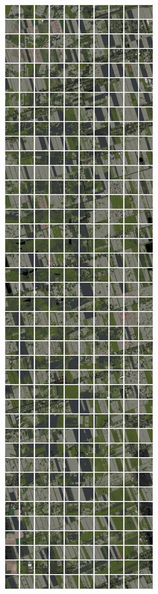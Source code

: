 <html>
<div>
<img src="https://github.com/HakkaTjakka/NL_TILE_MAP/blob/main/18/650/-1058/r.6500.-10580.png" height="44" width="44">
<img src="https://github.com/HakkaTjakka/NL_TILE_MAP/blob/main/18/650/-1058/r.6501.-10580.png" height="44" width="44">
<img src="https://github.com/HakkaTjakka/NL_TILE_MAP/blob/main/18/650/-1058/r.6502.-10580.png" height="44" width="44">
<img src="https://github.com/HakkaTjakka/NL_TILE_MAP/blob/main/18/650/-1058/r.6503.-10580.png" height="44" width="44">
<img src="https://github.com/HakkaTjakka/NL_TILE_MAP/blob/main/18/650/-1058/r.6504.-10580.png" height="44" width="44">
<img src="https://github.com/HakkaTjakka/NL_TILE_MAP/blob/main/18/650/-1058/r.6505.-10580.png" height="44" width="44">
<img src="https://github.com/HakkaTjakka/NL_TILE_MAP/blob/main/18/650/-1058/r.6506.-10580.png" height="44" width="44">
<img src="https://github.com/HakkaTjakka/NL_TILE_MAP/blob/main/18/650/-1058/r.6507.-10580.png" height="44" width="44">
<img src="https://github.com/HakkaTjakka/NL_TILE_MAP/blob/main/18/650/-1058/r.6508.-10580.png" height="44" width="44">
<img src="https://github.com/HakkaTjakka/NL_TILE_MAP/blob/main/18/650/-1058/r.6509.-10580.png" height="44" width="44">
<img src="https://github.com/HakkaTjakka/NL_TILE_MAP/blob/main/18/651/-1058/r.6510.-10580.png" height="44" width="44">
<img src="https://github.com/HakkaTjakka/NL_TILE_MAP/blob/main/18/651/-1058/r.6511.-10580.png" height="44" width="44">
<img src="https://github.com/HakkaTjakka/NL_TILE_MAP/blob/main/18/651/-1058/r.6512.-10580.png" height="44" width="44">
<img src="https://github.com/HakkaTjakka/NL_TILE_MAP/blob/main/18/651/-1058/r.6513.-10580.png" height="44" width="44">
<img src="https://github.com/HakkaTjakka/NL_TILE_MAP/blob/main/18/651/-1058/r.6514.-10580.png" height="44" width="44">
<img src="https://github.com/HakkaTjakka/NL_TILE_MAP/blob/main/18/651/-1058/r.6515.-10580.png" height="44" width="44">
<img src="https://github.com/HakkaTjakka/NL_TILE_MAP/blob/main/18/651/-1058/r.6516.-10580.png" height="44" width="44">
<img src="https://github.com/HakkaTjakka/NL_TILE_MAP/blob/main/18/651/-1058/r.6517.-10580.png" height="44" width="44">
<img src="https://github.com/HakkaTjakka/NL_TILE_MAP/blob/main/18/651/-1058/r.6518.-10580.png" height="44" width="44">
<img src="https://github.com/HakkaTjakka/NL_TILE_MAP/blob/main/18/651/-1058/r.6519.-10580.png" height="44" width="44">
<br>
<img src="https://github.com/HakkaTjakka/NL_TILE_MAP/blob/main/18/650/-1058/r.6500.-10579.png" height="44" width="44">
<img src="https://github.com/HakkaTjakka/NL_TILE_MAP/blob/main/18/650/-1058/r.6501.-10579.png" height="44" width="44">
<img src="https://github.com/HakkaTjakka/NL_TILE_MAP/blob/main/18/650/-1058/r.6502.-10579.png" height="44" width="44">
<img src="https://github.com/HakkaTjakka/NL_TILE_MAP/blob/main/18/650/-1058/r.6503.-10579.png" height="44" width="44">
<img src="https://github.com/HakkaTjakka/NL_TILE_MAP/blob/main/18/650/-1058/r.6504.-10579.png" height="44" width="44">
<img src="https://github.com/HakkaTjakka/NL_TILE_MAP/blob/main/18/650/-1058/r.6505.-10579.png" height="44" width="44">
<img src="https://github.com/HakkaTjakka/NL_TILE_MAP/blob/main/18/650/-1058/r.6506.-10579.png" height="44" width="44">
<img src="https://github.com/HakkaTjakka/NL_TILE_MAP/blob/main/18/650/-1058/r.6507.-10579.png" height="44" width="44">
<img src="https://github.com/HakkaTjakka/NL_TILE_MAP/blob/main/18/650/-1058/r.6508.-10579.png" height="44" width="44">
<img src="https://github.com/HakkaTjakka/NL_TILE_MAP/blob/main/18/650/-1058/r.6509.-10579.png" height="44" width="44">
<img src="https://github.com/HakkaTjakka/NL_TILE_MAP/blob/main/18/651/-1058/r.6510.-10579.png" height="44" width="44">
<img src="https://github.com/HakkaTjakka/NL_TILE_MAP/blob/main/18/651/-1058/r.6511.-10579.png" height="44" width="44">
<img src="https://github.com/HakkaTjakka/NL_TILE_MAP/blob/main/18/651/-1058/r.6512.-10579.png" height="44" width="44">
<img src="https://github.com/HakkaTjakka/NL_TILE_MAP/blob/main/18/651/-1058/r.6513.-10579.png" height="44" width="44">
<img src="https://github.com/HakkaTjakka/NL_TILE_MAP/blob/main/18/651/-1058/r.6514.-10579.png" height="44" width="44">
<img src="https://github.com/HakkaTjakka/NL_TILE_MAP/blob/main/18/651/-1058/r.6515.-10579.png" height="44" width="44">
<img src="https://github.com/HakkaTjakka/NL_TILE_MAP/blob/main/18/651/-1058/r.6516.-10579.png" height="44" width="44">
<img src="https://github.com/HakkaTjakka/NL_TILE_MAP/blob/main/18/651/-1058/r.6517.-10579.png" height="44" width="44">
<img src="https://github.com/HakkaTjakka/NL_TILE_MAP/blob/main/18/651/-1058/r.6518.-10579.png" height="44" width="44">
<img src="https://github.com/HakkaTjakka/NL_TILE_MAP/blob/main/18/651/-1058/r.6519.-10579.png" height="44" width="44">
<br>
<img src="https://github.com/HakkaTjakka/NL_TILE_MAP/blob/main/18/650/-1058/r.6500.-10578.png" height="44" width="44">
<img src="https://github.com/HakkaTjakka/NL_TILE_MAP/blob/main/18/650/-1058/r.6501.-10578.png" height="44" width="44">
<img src="https://github.com/HakkaTjakka/NL_TILE_MAP/blob/main/18/650/-1058/r.6502.-10578.png" height="44" width="44">
<img src="https://github.com/HakkaTjakka/NL_TILE_MAP/blob/main/18/650/-1058/r.6503.-10578.png" height="44" width="44">
<img src="https://github.com/HakkaTjakka/NL_TILE_MAP/blob/main/18/650/-1058/r.6504.-10578.png" height="44" width="44">
<img src="https://github.com/HakkaTjakka/NL_TILE_MAP/blob/main/18/650/-1058/r.6505.-10578.png" height="44" width="44">
<img src="https://github.com/HakkaTjakka/NL_TILE_MAP/blob/main/18/650/-1058/r.6506.-10578.png" height="44" width="44">
<img src="https://github.com/HakkaTjakka/NL_TILE_MAP/blob/main/18/650/-1058/r.6507.-10578.png" height="44" width="44">
<img src="https://github.com/HakkaTjakka/NL_TILE_MAP/blob/main/18/650/-1058/r.6508.-10578.png" height="44" width="44">
<img src="https://github.com/HakkaTjakka/NL_TILE_MAP/blob/main/18/650/-1058/r.6509.-10578.png" height="44" width="44">
<img src="https://github.com/HakkaTjakka/NL_TILE_MAP/blob/main/18/651/-1058/r.6510.-10578.png" height="44" width="44">
<img src="https://github.com/HakkaTjakka/NL_TILE_MAP/blob/main/18/651/-1058/r.6511.-10578.png" height="44" width="44">
<img src="https://github.com/HakkaTjakka/NL_TILE_MAP/blob/main/18/651/-1058/r.6512.-10578.png" height="44" width="44">
<img src="https://github.com/HakkaTjakka/NL_TILE_MAP/blob/main/18/651/-1058/r.6513.-10578.png" height="44" width="44">
<img src="https://github.com/HakkaTjakka/NL_TILE_MAP/blob/main/18/651/-1058/r.6514.-10578.png" height="44" width="44">
<img src="https://github.com/HakkaTjakka/NL_TILE_MAP/blob/main/18/651/-1058/r.6515.-10578.png" height="44" width="44">
<img src="https://github.com/HakkaTjakka/NL_TILE_MAP/blob/main/18/651/-1058/r.6516.-10578.png" height="44" width="44">
<img src="https://github.com/HakkaTjakka/NL_TILE_MAP/blob/main/18/651/-1058/r.6517.-10578.png" height="44" width="44">
<img src="https://github.com/HakkaTjakka/NL_TILE_MAP/blob/main/18/651/-1058/r.6518.-10578.png" height="44" width="44">
<img src="https://github.com/HakkaTjakka/NL_TILE_MAP/blob/main/18/651/-1058/r.6519.-10578.png" height="44" width="44">
<br>
<img src="https://github.com/HakkaTjakka/NL_TILE_MAP/blob/main/18/650/-1058/r.6500.-10577.png" height="44" width="44">
<img src="https://github.com/HakkaTjakka/NL_TILE_MAP/blob/main/18/650/-1058/r.6501.-10577.png" height="44" width="44">
<img src="https://github.com/HakkaTjakka/NL_TILE_MAP/blob/main/18/650/-1058/r.6502.-10577.png" height="44" width="44">
<img src="https://github.com/HakkaTjakka/NL_TILE_MAP/blob/main/18/650/-1058/r.6503.-10577.png" height="44" width="44">
<img src="https://github.com/HakkaTjakka/NL_TILE_MAP/blob/main/18/650/-1058/r.6504.-10577.png" height="44" width="44">
<img src="https://github.com/HakkaTjakka/NL_TILE_MAP/blob/main/18/650/-1058/r.6505.-10577.png" height="44" width="44">
<img src="https://github.com/HakkaTjakka/NL_TILE_MAP/blob/main/18/650/-1058/r.6506.-10577.png" height="44" width="44">
<img src="https://github.com/HakkaTjakka/NL_TILE_MAP/blob/main/18/650/-1058/r.6507.-10577.png" height="44" width="44">
<img src="https://github.com/HakkaTjakka/NL_TILE_MAP/blob/main/18/650/-1058/r.6508.-10577.png" height="44" width="44">
<img src="https://github.com/HakkaTjakka/NL_TILE_MAP/blob/main/18/650/-1058/r.6509.-10577.png" height="44" width="44">
<img src="https://github.com/HakkaTjakka/NL_TILE_MAP/blob/main/18/651/-1058/r.6510.-10577.png" height="44" width="44">
<img src="https://github.com/HakkaTjakka/NL_TILE_MAP/blob/main/18/651/-1058/r.6511.-10577.png" height="44" width="44">
<img src="https://github.com/HakkaTjakka/NL_TILE_MAP/blob/main/18/651/-1058/r.6512.-10577.png" height="44" width="44">
<img src="https://github.com/HakkaTjakka/NL_TILE_MAP/blob/main/18/651/-1058/r.6513.-10577.png" height="44" width="44">
<img src="https://github.com/HakkaTjakka/NL_TILE_MAP/blob/main/18/651/-1058/r.6514.-10577.png" height="44" width="44">
<img src="https://github.com/HakkaTjakka/NL_TILE_MAP/blob/main/18/651/-1058/r.6515.-10577.png" height="44" width="44">
<img src="https://github.com/HakkaTjakka/NL_TILE_MAP/blob/main/18/651/-1058/r.6516.-10577.png" height="44" width="44">
<img src="https://github.com/HakkaTjakka/NL_TILE_MAP/blob/main/18/651/-1058/r.6517.-10577.png" height="44" width="44">
<img src="https://github.com/HakkaTjakka/NL_TILE_MAP/blob/main/18/651/-1058/r.6518.-10577.png" height="44" width="44">
<img src="https://github.com/HakkaTjakka/NL_TILE_MAP/blob/main/18/651/-1058/r.6519.-10577.png" height="44" width="44">
<br>
<img src="https://github.com/HakkaTjakka/NL_TILE_MAP/blob/main/18/650/-1058/r.6500.-10576.png" height="44" width="44">
<img src="https://github.com/HakkaTjakka/NL_TILE_MAP/blob/main/18/650/-1058/r.6501.-10576.png" height="44" width="44">
<img src="https://github.com/HakkaTjakka/NL_TILE_MAP/blob/main/18/650/-1058/r.6502.-10576.png" height="44" width="44">
<img src="https://github.com/HakkaTjakka/NL_TILE_MAP/blob/main/18/650/-1058/r.6503.-10576.png" height="44" width="44">
<img src="https://github.com/HakkaTjakka/NL_TILE_MAP/blob/main/18/650/-1058/r.6504.-10576.png" height="44" width="44">
<img src="https://github.com/HakkaTjakka/NL_TILE_MAP/blob/main/18/650/-1058/r.6505.-10576.png" height="44" width="44">
<img src="https://github.com/HakkaTjakka/NL_TILE_MAP/blob/main/18/650/-1058/r.6506.-10576.png" height="44" width="44">
<img src="https://github.com/HakkaTjakka/NL_TILE_MAP/blob/main/18/650/-1058/r.6507.-10576.png" height="44" width="44">
<img src="https://github.com/HakkaTjakka/NL_TILE_MAP/blob/main/18/650/-1058/r.6508.-10576.png" height="44" width="44">
<img src="https://github.com/HakkaTjakka/NL_TILE_MAP/blob/main/18/650/-1058/r.6509.-10576.png" height="44" width="44">
<img src="https://github.com/HakkaTjakka/NL_TILE_MAP/blob/main/18/651/-1058/r.6510.-10576.png" height="44" width="44">
<img src="https://github.com/HakkaTjakka/NL_TILE_MAP/blob/main/18/651/-1058/r.6511.-10576.png" height="44" width="44">
<img src="https://github.com/HakkaTjakka/NL_TILE_MAP/blob/main/18/651/-1058/r.6512.-10576.png" height="44" width="44">
<img src="https://github.com/HakkaTjakka/NL_TILE_MAP/blob/main/18/651/-1058/r.6513.-10576.png" height="44" width="44">
<img src="https://github.com/HakkaTjakka/NL_TILE_MAP/blob/main/18/651/-1058/r.6514.-10576.png" height="44" width="44">
<img src="https://github.com/HakkaTjakka/NL_TILE_MAP/blob/main/18/651/-1058/r.6515.-10576.png" height="44" width="44">
<img src="https://github.com/HakkaTjakka/NL_TILE_MAP/blob/main/18/651/-1058/r.6516.-10576.png" height="44" width="44">
<img src="https://github.com/HakkaTjakka/NL_TILE_MAP/blob/main/18/651/-1058/r.6517.-10576.png" height="44" width="44">
<img src="https://github.com/HakkaTjakka/NL_TILE_MAP/blob/main/18/651/-1058/r.6518.-10576.png" height="44" width="44">
<img src="https://github.com/HakkaTjakka/NL_TILE_MAP/blob/main/18/651/-1058/r.6519.-10576.png" height="44" width="44">
<br>
<img src="https://github.com/HakkaTjakka/NL_TILE_MAP/blob/main/18/650/-1058/r.6500.-10575.png" height="44" width="44">
<img src="https://github.com/HakkaTjakka/NL_TILE_MAP/blob/main/18/650/-1058/r.6501.-10575.png" height="44" width="44">
<img src="https://github.com/HakkaTjakka/NL_TILE_MAP/blob/main/18/650/-1058/r.6502.-10575.png" height="44" width="44">
<img src="https://github.com/HakkaTjakka/NL_TILE_MAP/blob/main/18/650/-1058/r.6503.-10575.png" height="44" width="44">
<img src="https://github.com/HakkaTjakka/NL_TILE_MAP/blob/main/18/650/-1058/r.6504.-10575.png" height="44" width="44">
<img src="https://github.com/HakkaTjakka/NL_TILE_MAP/blob/main/18/650/-1058/r.6505.-10575.png" height="44" width="44">
<img src="https://github.com/HakkaTjakka/NL_TILE_MAP/blob/main/18/650/-1058/r.6506.-10575.png" height="44" width="44">
<img src="https://github.com/HakkaTjakka/NL_TILE_MAP/blob/main/18/650/-1058/r.6507.-10575.png" height="44" width="44">
<img src="https://github.com/HakkaTjakka/NL_TILE_MAP/blob/main/18/650/-1058/r.6508.-10575.png" height="44" width="44">
<img src="https://github.com/HakkaTjakka/NL_TILE_MAP/blob/main/18/650/-1058/r.6509.-10575.png" height="44" width="44">
<img src="https://github.com/HakkaTjakka/NL_TILE_MAP/blob/main/18/651/-1058/r.6510.-10575.png" height="44" width="44">
<img src="https://github.com/HakkaTjakka/NL_TILE_MAP/blob/main/18/651/-1058/r.6511.-10575.png" height="44" width="44">
<img src="https://github.com/HakkaTjakka/NL_TILE_MAP/blob/main/18/651/-1058/r.6512.-10575.png" height="44" width="44">
<img src="https://github.com/HakkaTjakka/NL_TILE_MAP/blob/main/18/651/-1058/r.6513.-10575.png" height="44" width="44">
<img src="https://github.com/HakkaTjakka/NL_TILE_MAP/blob/main/18/651/-1058/r.6514.-10575.png" height="44" width="44">
<img src="https://github.com/HakkaTjakka/NL_TILE_MAP/blob/main/18/651/-1058/r.6515.-10575.png" height="44" width="44">
<img src="https://github.com/HakkaTjakka/NL_TILE_MAP/blob/main/18/651/-1058/r.6516.-10575.png" height="44" width="44">
<img src="https://github.com/HakkaTjakka/NL_TILE_MAP/blob/main/18/651/-1058/r.6517.-10575.png" height="44" width="44">
<img src="https://github.com/HakkaTjakka/NL_TILE_MAP/blob/main/18/651/-1058/r.6518.-10575.png" height="44" width="44">
<img src="https://github.com/HakkaTjakka/NL_TILE_MAP/blob/main/18/651/-1058/r.6519.-10575.png" height="44" width="44">
<br>
<img src="https://github.com/HakkaTjakka/NL_TILE_MAP/blob/main/18/650/-1058/r.6500.-10574.png" height="44" width="44">
<img src="https://github.com/HakkaTjakka/NL_TILE_MAP/blob/main/18/650/-1058/r.6501.-10574.png" height="44" width="44">
<img src="https://github.com/HakkaTjakka/NL_TILE_MAP/blob/main/18/650/-1058/r.6502.-10574.png" height="44" width="44">
<img src="https://github.com/HakkaTjakka/NL_TILE_MAP/blob/main/18/650/-1058/r.6503.-10574.png" height="44" width="44">
<img src="https://github.com/HakkaTjakka/NL_TILE_MAP/blob/main/18/650/-1058/r.6504.-10574.png" height="44" width="44">
<img src="https://github.com/HakkaTjakka/NL_TILE_MAP/blob/main/18/650/-1058/r.6505.-10574.png" height="44" width="44">
<img src="https://github.com/HakkaTjakka/NL_TILE_MAP/blob/main/18/650/-1058/r.6506.-10574.png" height="44" width="44">
<img src="https://github.com/HakkaTjakka/NL_TILE_MAP/blob/main/18/650/-1058/r.6507.-10574.png" height="44" width="44">
<img src="https://github.com/HakkaTjakka/NL_TILE_MAP/blob/main/18/650/-1058/r.6508.-10574.png" height="44" width="44">
<img src="https://github.com/HakkaTjakka/NL_TILE_MAP/blob/main/18/650/-1058/r.6509.-10574.png" height="44" width="44">
<img src="https://github.com/HakkaTjakka/NL_TILE_MAP/blob/main/18/651/-1058/r.6510.-10574.png" height="44" width="44">
<img src="https://github.com/HakkaTjakka/NL_TILE_MAP/blob/main/18/651/-1058/r.6511.-10574.png" height="44" width="44">
<img src="https://github.com/HakkaTjakka/NL_TILE_MAP/blob/main/18/651/-1058/r.6512.-10574.png" height="44" width="44">
<img src="https://github.com/HakkaTjakka/NL_TILE_MAP/blob/main/18/651/-1058/r.6513.-10574.png" height="44" width="44">
<img src="https://github.com/HakkaTjakka/NL_TILE_MAP/blob/main/18/651/-1058/r.6514.-10574.png" height="44" width="44">
<img src="https://github.com/HakkaTjakka/NL_TILE_MAP/blob/main/18/651/-1058/r.6515.-10574.png" height="44" width="44">
<img src="https://github.com/HakkaTjakka/NL_TILE_MAP/blob/main/18/651/-1058/r.6516.-10574.png" height="44" width="44">
<img src="https://github.com/HakkaTjakka/NL_TILE_MAP/blob/main/18/651/-1058/r.6517.-10574.png" height="44" width="44">
<img src="https://github.com/HakkaTjakka/NL_TILE_MAP/blob/main/18/651/-1058/r.6518.-10574.png" height="44" width="44">
<img src="https://github.com/HakkaTjakka/NL_TILE_MAP/blob/main/18/651/-1058/r.6519.-10574.png" height="44" width="44">
<br>
<img src="https://github.com/HakkaTjakka/NL_TILE_MAP/blob/main/18/650/-1058/r.6500.-10573.png" height="44" width="44">
<img src="https://github.com/HakkaTjakka/NL_TILE_MAP/blob/main/18/650/-1058/r.6501.-10573.png" height="44" width="44">
<img src="https://github.com/HakkaTjakka/NL_TILE_MAP/blob/main/18/650/-1058/r.6502.-10573.png" height="44" width="44">
<img src="https://github.com/HakkaTjakka/NL_TILE_MAP/blob/main/18/650/-1058/r.6503.-10573.png" height="44" width="44">
<img src="https://github.com/HakkaTjakka/NL_TILE_MAP/blob/main/18/650/-1058/r.6504.-10573.png" height="44" width="44">
<img src="https://github.com/HakkaTjakka/NL_TILE_MAP/blob/main/18/650/-1058/r.6505.-10573.png" height="44" width="44">
<img src="https://github.com/HakkaTjakka/NL_TILE_MAP/blob/main/18/650/-1058/r.6506.-10573.png" height="44" width="44">
<img src="https://github.com/HakkaTjakka/NL_TILE_MAP/blob/main/18/650/-1058/r.6507.-10573.png" height="44" width="44">
<img src="https://github.com/HakkaTjakka/NL_TILE_MAP/blob/main/18/650/-1058/r.6508.-10573.png" height="44" width="44">
<img src="https://github.com/HakkaTjakka/NL_TILE_MAP/blob/main/18/650/-1058/r.6509.-10573.png" height="44" width="44">
<img src="https://github.com/HakkaTjakka/NL_TILE_MAP/blob/main/18/651/-1058/r.6510.-10573.png" height="44" width="44">
<img src="https://github.com/HakkaTjakka/NL_TILE_MAP/blob/main/18/651/-1058/r.6511.-10573.png" height="44" width="44">
<img src="https://github.com/HakkaTjakka/NL_TILE_MAP/blob/main/18/651/-1058/r.6512.-10573.png" height="44" width="44">
<img src="https://github.com/HakkaTjakka/NL_TILE_MAP/blob/main/18/651/-1058/r.6513.-10573.png" height="44" width="44">
<img src="https://github.com/HakkaTjakka/NL_TILE_MAP/blob/main/18/651/-1058/r.6514.-10573.png" height="44" width="44">
<img src="https://github.com/HakkaTjakka/NL_TILE_MAP/blob/main/18/651/-1058/r.6515.-10573.png" height="44" width="44">
<img src="https://github.com/HakkaTjakka/NL_TILE_MAP/blob/main/18/651/-1058/r.6516.-10573.png" height="44" width="44">
<img src="https://github.com/HakkaTjakka/NL_TILE_MAP/blob/main/18/651/-1058/r.6517.-10573.png" height="44" width="44">
<img src="https://github.com/HakkaTjakka/NL_TILE_MAP/blob/main/18/651/-1058/r.6518.-10573.png" height="44" width="44">
<img src="https://github.com/HakkaTjakka/NL_TILE_MAP/blob/main/18/651/-1058/r.6519.-10573.png" height="44" width="44">
<br>
<img src="https://github.com/HakkaTjakka/NL_TILE_MAP/blob/main/18/650/-1058/r.6500.-10572.png" height="44" width="44">
<img src="https://github.com/HakkaTjakka/NL_TILE_MAP/blob/main/18/650/-1058/r.6501.-10572.png" height="44" width="44">
<img src="https://github.com/HakkaTjakka/NL_TILE_MAP/blob/main/18/650/-1058/r.6502.-10572.png" height="44" width="44">
<img src="https://github.com/HakkaTjakka/NL_TILE_MAP/blob/main/18/650/-1058/r.6503.-10572.png" height="44" width="44">
<img src="https://github.com/HakkaTjakka/NL_TILE_MAP/blob/main/18/650/-1058/r.6504.-10572.png" height="44" width="44">
<img src="https://github.com/HakkaTjakka/NL_TILE_MAP/blob/main/18/650/-1058/r.6505.-10572.png" height="44" width="44">
<img src="https://github.com/HakkaTjakka/NL_TILE_MAP/blob/main/18/650/-1058/r.6506.-10572.png" height="44" width="44">
<img src="https://github.com/HakkaTjakka/NL_TILE_MAP/blob/main/18/650/-1058/r.6507.-10572.png" height="44" width="44">
<img src="https://github.com/HakkaTjakka/NL_TILE_MAP/blob/main/18/650/-1058/r.6508.-10572.png" height="44" width="44">
<img src="https://github.com/HakkaTjakka/NL_TILE_MAP/blob/main/18/650/-1058/r.6509.-10572.png" height="44" width="44">
<img src="https://github.com/HakkaTjakka/NL_TILE_MAP/blob/main/18/651/-1058/r.6510.-10572.png" height="44" width="44">
<img src="https://github.com/HakkaTjakka/NL_TILE_MAP/blob/main/18/651/-1058/r.6511.-10572.png" height="44" width="44">
<img src="https://github.com/HakkaTjakka/NL_TILE_MAP/blob/main/18/651/-1058/r.6512.-10572.png" height="44" width="44">
<img src="https://github.com/HakkaTjakka/NL_TILE_MAP/blob/main/18/651/-1058/r.6513.-10572.png" height="44" width="44">
<img src="https://github.com/HakkaTjakka/NL_TILE_MAP/blob/main/18/651/-1058/r.6514.-10572.png" height="44" width="44">
<img src="https://github.com/HakkaTjakka/NL_TILE_MAP/blob/main/18/651/-1058/r.6515.-10572.png" height="44" width="44">
<img src="https://github.com/HakkaTjakka/NL_TILE_MAP/blob/main/18/651/-1058/r.6516.-10572.png" height="44" width="44">
<img src="https://github.com/HakkaTjakka/NL_TILE_MAP/blob/main/18/651/-1058/r.6517.-10572.png" height="44" width="44">
<img src="https://github.com/HakkaTjakka/NL_TILE_MAP/blob/main/18/651/-1058/r.6518.-10572.png" height="44" width="44">
<img src="https://github.com/HakkaTjakka/NL_TILE_MAP/blob/main/18/651/-1058/r.6519.-10572.png" height="44" width="44">
<br>
<img src="https://github.com/HakkaTjakka/NL_TILE_MAP/blob/main/18/650/-1058/r.6500.-10571.png" height="44" width="44">
<img src="https://github.com/HakkaTjakka/NL_TILE_MAP/blob/main/18/650/-1058/r.6501.-10571.png" height="44" width="44">
<img src="https://github.com/HakkaTjakka/NL_TILE_MAP/blob/main/18/650/-1058/r.6502.-10571.png" height="44" width="44">
<img src="https://github.com/HakkaTjakka/NL_TILE_MAP/blob/main/18/650/-1058/r.6503.-10571.png" height="44" width="44">
<img src="https://github.com/HakkaTjakka/NL_TILE_MAP/blob/main/18/650/-1058/r.6504.-10571.png" height="44" width="44">
<img src="https://github.com/HakkaTjakka/NL_TILE_MAP/blob/main/18/650/-1058/r.6505.-10571.png" height="44" width="44">
<img src="https://github.com/HakkaTjakka/NL_TILE_MAP/blob/main/18/650/-1058/r.6506.-10571.png" height="44" width="44">
<img src="https://github.com/HakkaTjakka/NL_TILE_MAP/blob/main/18/650/-1058/r.6507.-10571.png" height="44" width="44">
<img src="https://github.com/HakkaTjakka/NL_TILE_MAP/blob/main/18/650/-1058/r.6508.-10571.png" height="44" width="44">
<img src="https://github.com/HakkaTjakka/NL_TILE_MAP/blob/main/18/650/-1058/r.6509.-10571.png" height="44" width="44">
<img src="https://github.com/HakkaTjakka/NL_TILE_MAP/blob/main/18/651/-1058/r.6510.-10571.png" height="44" width="44">
<img src="https://github.com/HakkaTjakka/NL_TILE_MAP/blob/main/18/651/-1058/r.6511.-10571.png" height="44" width="44">
<img src="https://github.com/HakkaTjakka/NL_TILE_MAP/blob/main/18/651/-1058/r.6512.-10571.png" height="44" width="44">
<img src="https://github.com/HakkaTjakka/NL_TILE_MAP/blob/main/18/651/-1058/r.6513.-10571.png" height="44" width="44">
<img src="https://github.com/HakkaTjakka/NL_TILE_MAP/blob/main/18/651/-1058/r.6514.-10571.png" height="44" width="44">
<img src="https://github.com/HakkaTjakka/NL_TILE_MAP/blob/main/18/651/-1058/r.6515.-10571.png" height="44" width="44">
<img src="https://github.com/HakkaTjakka/NL_TILE_MAP/blob/main/18/651/-1058/r.6516.-10571.png" height="44" width="44">
<img src="https://github.com/HakkaTjakka/NL_TILE_MAP/blob/main/18/651/-1058/r.6517.-10571.png" height="44" width="44">
<img src="https://github.com/HakkaTjakka/NL_TILE_MAP/blob/main/18/651/-1058/r.6518.-10571.png" height="44" width="44">
<img src="https://github.com/HakkaTjakka/NL_TILE_MAP/blob/main/18/651/-1058/r.6519.-10571.png" height="44" width="44">
<br>
<img src="https://github.com/HakkaTjakka/NL_TILE_MAP/blob/main/18/650/-1057/r.6500.-10570.png" height="44" width="44">
<img src="https://github.com/HakkaTjakka/NL_TILE_MAP/blob/main/18/650/-1057/r.6501.-10570.png" height="44" width="44">
<img src="https://github.com/HakkaTjakka/NL_TILE_MAP/blob/main/18/650/-1057/r.6502.-10570.png" height="44" width="44">
<img src="https://github.com/HakkaTjakka/NL_TILE_MAP/blob/main/18/650/-1057/r.6503.-10570.png" height="44" width="44">
<img src="https://github.com/HakkaTjakka/NL_TILE_MAP/blob/main/18/650/-1057/r.6504.-10570.png" height="44" width="44">
<img src="https://github.com/HakkaTjakka/NL_TILE_MAP/blob/main/18/650/-1057/r.6505.-10570.png" height="44" width="44">
<img src="https://github.com/HakkaTjakka/NL_TILE_MAP/blob/main/18/650/-1057/r.6506.-10570.png" height="44" width="44">
<img src="https://github.com/HakkaTjakka/NL_TILE_MAP/blob/main/18/650/-1057/r.6507.-10570.png" height="44" width="44">
<img src="https://github.com/HakkaTjakka/NL_TILE_MAP/blob/main/18/650/-1057/r.6508.-10570.png" height="44" width="44">
<img src="https://github.com/HakkaTjakka/NL_TILE_MAP/blob/main/18/650/-1057/r.6509.-10570.png" height="44" width="44">
<img src="https://github.com/HakkaTjakka/NL_TILE_MAP/blob/main/18/651/-1057/r.6510.-10570.png" height="44" width="44">
<img src="https://github.com/HakkaTjakka/NL_TILE_MAP/blob/main/18/651/-1057/r.6511.-10570.png" height="44" width="44">
<img src="https://github.com/HakkaTjakka/NL_TILE_MAP/blob/main/18/651/-1057/r.6512.-10570.png" height="44" width="44">
<img src="https://github.com/HakkaTjakka/NL_TILE_MAP/blob/main/18/651/-1057/r.6513.-10570.png" height="44" width="44">
<img src="https://github.com/HakkaTjakka/NL_TILE_MAP/blob/main/18/651/-1057/r.6514.-10570.png" height="44" width="44">
<img src="https://github.com/HakkaTjakka/NL_TILE_MAP/blob/main/18/651/-1057/r.6515.-10570.png" height="44" width="44">
<img src="https://github.com/HakkaTjakka/NL_TILE_MAP/blob/main/18/651/-1057/r.6516.-10570.png" height="44" width="44">
<img src="https://github.com/HakkaTjakka/NL_TILE_MAP/blob/main/18/651/-1057/r.6517.-10570.png" height="44" width="44">
<img src="https://github.com/HakkaTjakka/NL_TILE_MAP/blob/main/18/651/-1057/r.6518.-10570.png" height="44" width="44">
<img src="https://github.com/HakkaTjakka/NL_TILE_MAP/blob/main/18/651/-1057/r.6519.-10570.png" height="44" width="44">
<br>
<img src="https://github.com/HakkaTjakka/NL_TILE_MAP/blob/main/18/650/-1057/r.6500.-10569.png" height="44" width="44">
<img src="https://github.com/HakkaTjakka/NL_TILE_MAP/blob/main/18/650/-1057/r.6501.-10569.png" height="44" width="44">
<img src="https://github.com/HakkaTjakka/NL_TILE_MAP/blob/main/18/650/-1057/r.6502.-10569.png" height="44" width="44">
<img src="https://github.com/HakkaTjakka/NL_TILE_MAP/blob/main/18/650/-1057/r.6503.-10569.png" height="44" width="44">
<img src="https://github.com/HakkaTjakka/NL_TILE_MAP/blob/main/18/650/-1057/r.6504.-10569.png" height="44" width="44">
<img src="https://github.com/HakkaTjakka/NL_TILE_MAP/blob/main/18/650/-1057/r.6505.-10569.png" height="44" width="44">
<img src="https://github.com/HakkaTjakka/NL_TILE_MAP/blob/main/18/650/-1057/r.6506.-10569.png" height="44" width="44">
<img src="https://github.com/HakkaTjakka/NL_TILE_MAP/blob/main/18/650/-1057/r.6507.-10569.png" height="44" width="44">
<img src="https://github.com/HakkaTjakka/NL_TILE_MAP/blob/main/18/650/-1057/r.6508.-10569.png" height="44" width="44">
<img src="https://github.com/HakkaTjakka/NL_TILE_MAP/blob/main/18/650/-1057/r.6509.-10569.png" height="44" width="44">
<img src="https://github.com/HakkaTjakka/NL_TILE_MAP/blob/main/18/651/-1057/r.6510.-10569.png" height="44" width="44">
<img src="https://github.com/HakkaTjakka/NL_TILE_MAP/blob/main/18/651/-1057/r.6511.-10569.png" height="44" width="44">
<img src="https://github.com/HakkaTjakka/NL_TILE_MAP/blob/main/18/651/-1057/r.6512.-10569.png" height="44" width="44">
<img src="https://github.com/HakkaTjakka/NL_TILE_MAP/blob/main/18/651/-1057/r.6513.-10569.png" height="44" width="44">
<img src="https://github.com/HakkaTjakka/NL_TILE_MAP/blob/main/18/651/-1057/r.6514.-10569.png" height="44" width="44">
<img src="https://github.com/HakkaTjakka/NL_TILE_MAP/blob/main/18/651/-1057/r.6515.-10569.png" height="44" width="44">
<img src="https://github.com/HakkaTjakka/NL_TILE_MAP/blob/main/18/651/-1057/r.6516.-10569.png" height="44" width="44">
<img src="https://github.com/HakkaTjakka/NL_TILE_MAP/blob/main/18/651/-1057/r.6517.-10569.png" height="44" width="44">
<img src="https://github.com/HakkaTjakka/NL_TILE_MAP/blob/main/18/651/-1057/r.6518.-10569.png" height="44" width="44">
<img src="https://github.com/HakkaTjakka/NL_TILE_MAP/blob/main/18/651/-1057/r.6519.-10569.png" height="44" width="44">
<br>
<img src="https://github.com/HakkaTjakka/NL_TILE_MAP/blob/main/18/650/-1057/r.6500.-10568.png" height="44" width="44">
<img src="https://github.com/HakkaTjakka/NL_TILE_MAP/blob/main/18/650/-1057/r.6501.-10568.png" height="44" width="44">
<img src="https://github.com/HakkaTjakka/NL_TILE_MAP/blob/main/18/650/-1057/r.6502.-10568.png" height="44" width="44">
<img src="https://github.com/HakkaTjakka/NL_TILE_MAP/blob/main/18/650/-1057/r.6503.-10568.png" height="44" width="44">
<img src="https://github.com/HakkaTjakka/NL_TILE_MAP/blob/main/18/650/-1057/r.6504.-10568.png" height="44" width="44">
<img src="https://github.com/HakkaTjakka/NL_TILE_MAP/blob/main/18/650/-1057/r.6505.-10568.png" height="44" width="44">
<img src="https://github.com/HakkaTjakka/NL_TILE_MAP/blob/main/18/650/-1057/r.6506.-10568.png" height="44" width="44">
<img src="https://github.com/HakkaTjakka/NL_TILE_MAP/blob/main/18/650/-1057/r.6507.-10568.png" height="44" width="44">
<img src="https://github.com/HakkaTjakka/NL_TILE_MAP/blob/main/18/650/-1057/r.6508.-10568.png" height="44" width="44">
<img src="https://github.com/HakkaTjakka/NL_TILE_MAP/blob/main/18/650/-1057/r.6509.-10568.png" height="44" width="44">
<img src="https://github.com/HakkaTjakka/NL_TILE_MAP/blob/main/18/651/-1057/r.6510.-10568.png" height="44" width="44">
<img src="https://github.com/HakkaTjakka/NL_TILE_MAP/blob/main/18/651/-1057/r.6511.-10568.png" height="44" width="44">
<img src="https://github.com/HakkaTjakka/NL_TILE_MAP/blob/main/18/651/-1057/r.6512.-10568.png" height="44" width="44">
<img src="https://github.com/HakkaTjakka/NL_TILE_MAP/blob/main/18/651/-1057/r.6513.-10568.png" height="44" width="44">
<img src="https://github.com/HakkaTjakka/NL_TILE_MAP/blob/main/18/651/-1057/r.6514.-10568.png" height="44" width="44">
<img src="https://github.com/HakkaTjakka/NL_TILE_MAP/blob/main/18/651/-1057/r.6515.-10568.png" height="44" width="44">
<img src="https://github.com/HakkaTjakka/NL_TILE_MAP/blob/main/18/651/-1057/r.6516.-10568.png" height="44" width="44">
<img src="https://github.com/HakkaTjakka/NL_TILE_MAP/blob/main/18/651/-1057/r.6517.-10568.png" height="44" width="44">
<img src="https://github.com/HakkaTjakka/NL_TILE_MAP/blob/main/18/651/-1057/r.6518.-10568.png" height="44" width="44">
<img src="https://github.com/HakkaTjakka/NL_TILE_MAP/blob/main/18/651/-1057/r.6519.-10568.png" height="44" width="44">
<br>
<img src="https://github.com/HakkaTjakka/NL_TILE_MAP/blob/main/18/650/-1057/r.6500.-10567.png" height="44" width="44">
<img src="https://github.com/HakkaTjakka/NL_TILE_MAP/blob/main/18/650/-1057/r.6501.-10567.png" height="44" width="44">
<img src="https://github.com/HakkaTjakka/NL_TILE_MAP/blob/main/18/650/-1057/r.6502.-10567.png" height="44" width="44">
<img src="https://github.com/HakkaTjakka/NL_TILE_MAP/blob/main/18/650/-1057/r.6503.-10567.png" height="44" width="44">
<img src="https://github.com/HakkaTjakka/NL_TILE_MAP/blob/main/18/650/-1057/r.6504.-10567.png" height="44" width="44">
<img src="https://github.com/HakkaTjakka/NL_TILE_MAP/blob/main/18/650/-1057/r.6505.-10567.png" height="44" width="44">
<img src="https://github.com/HakkaTjakka/NL_TILE_MAP/blob/main/18/650/-1057/r.6506.-10567.png" height="44" width="44">
<img src="https://github.com/HakkaTjakka/NL_TILE_MAP/blob/main/18/650/-1057/r.6507.-10567.png" height="44" width="44">
<img src="https://github.com/HakkaTjakka/NL_TILE_MAP/blob/main/18/650/-1057/r.6508.-10567.png" height="44" width="44">
<img src="https://github.com/HakkaTjakka/NL_TILE_MAP/blob/main/18/650/-1057/r.6509.-10567.png" height="44" width="44">
<img src="https://github.com/HakkaTjakka/NL_TILE_MAP/blob/main/18/651/-1057/r.6510.-10567.png" height="44" width="44">
<img src="https://github.com/HakkaTjakka/NL_TILE_MAP/blob/main/18/651/-1057/r.6511.-10567.png" height="44" width="44">
<img src="https://github.com/HakkaTjakka/NL_TILE_MAP/blob/main/18/651/-1057/r.6512.-10567.png" height="44" width="44">
<img src="https://github.com/HakkaTjakka/NL_TILE_MAP/blob/main/18/651/-1057/r.6513.-10567.png" height="44" width="44">
<img src="https://github.com/HakkaTjakka/NL_TILE_MAP/blob/main/18/651/-1057/r.6514.-10567.png" height="44" width="44">
<img src="https://github.com/HakkaTjakka/NL_TILE_MAP/blob/main/18/651/-1057/r.6515.-10567.png" height="44" width="44">
<img src="https://github.com/HakkaTjakka/NL_TILE_MAP/blob/main/18/651/-1057/r.6516.-10567.png" height="44" width="44">
<img src="https://github.com/HakkaTjakka/NL_TILE_MAP/blob/main/18/651/-1057/r.6517.-10567.png" height="44" width="44">
<img src="https://github.com/HakkaTjakka/NL_TILE_MAP/blob/main/18/651/-1057/r.6518.-10567.png" height="44" width="44">
<img src="https://github.com/HakkaTjakka/NL_TILE_MAP/blob/main/18/651/-1057/r.6519.-10567.png" height="44" width="44">
<br>
<img src="https://github.com/HakkaTjakka/NL_TILE_MAP/blob/main/18/650/-1057/r.6500.-10566.png" height="44" width="44">
<img src="https://github.com/HakkaTjakka/NL_TILE_MAP/blob/main/18/650/-1057/r.6501.-10566.png" height="44" width="44">
<img src="https://github.com/HakkaTjakka/NL_TILE_MAP/blob/main/18/650/-1057/r.6502.-10566.png" height="44" width="44">
<img src="https://github.com/HakkaTjakka/NL_TILE_MAP/blob/main/18/650/-1057/r.6503.-10566.png" height="44" width="44">
<img src="https://github.com/HakkaTjakka/NL_TILE_MAP/blob/main/18/650/-1057/r.6504.-10566.png" height="44" width="44">
<img src="https://github.com/HakkaTjakka/NL_TILE_MAP/blob/main/18/650/-1057/r.6505.-10566.png" height="44" width="44">
<img src="https://github.com/HakkaTjakka/NL_TILE_MAP/blob/main/18/650/-1057/r.6506.-10566.png" height="44" width="44">
<img src="https://github.com/HakkaTjakka/NL_TILE_MAP/blob/main/18/650/-1057/r.6507.-10566.png" height="44" width="44">
<img src="https://github.com/HakkaTjakka/NL_TILE_MAP/blob/main/18/650/-1057/r.6508.-10566.png" height="44" width="44">
<img src="https://github.com/HakkaTjakka/NL_TILE_MAP/blob/main/18/650/-1057/r.6509.-10566.png" height="44" width="44">
<img src="https://github.com/HakkaTjakka/NL_TILE_MAP/blob/main/18/651/-1057/r.6510.-10566.png" height="44" width="44">
<img src="https://github.com/HakkaTjakka/NL_TILE_MAP/blob/main/18/651/-1057/r.6511.-10566.png" height="44" width="44">
<img src="https://github.com/HakkaTjakka/NL_TILE_MAP/blob/main/18/651/-1057/r.6512.-10566.png" height="44" width="44">
<img src="https://github.com/HakkaTjakka/NL_TILE_MAP/blob/main/18/651/-1057/r.6513.-10566.png" height="44" width="44">
<img src="https://github.com/HakkaTjakka/NL_TILE_MAP/blob/main/18/651/-1057/r.6514.-10566.png" height="44" width="44">
<img src="https://github.com/HakkaTjakka/NL_TILE_MAP/blob/main/18/651/-1057/r.6515.-10566.png" height="44" width="44">
<img src="https://github.com/HakkaTjakka/NL_TILE_MAP/blob/main/18/651/-1057/r.6516.-10566.png" height="44" width="44">
<img src="https://github.com/HakkaTjakka/NL_TILE_MAP/blob/main/18/651/-1057/r.6517.-10566.png" height="44" width="44">
<img src="https://github.com/HakkaTjakka/NL_TILE_MAP/blob/main/18/651/-1057/r.6518.-10566.png" height="44" width="44">
<img src="https://github.com/HakkaTjakka/NL_TILE_MAP/blob/main/18/651/-1057/r.6519.-10566.png" height="44" width="44">
<br>
<img src="https://github.com/HakkaTjakka/NL_TILE_MAP/blob/main/18/650/-1057/r.6500.-10565.png" height="44" width="44">
<img src="https://github.com/HakkaTjakka/NL_TILE_MAP/blob/main/18/650/-1057/r.6501.-10565.png" height="44" width="44">
<img src="https://github.com/HakkaTjakka/NL_TILE_MAP/blob/main/18/650/-1057/r.6502.-10565.png" height="44" width="44">
<img src="https://github.com/HakkaTjakka/NL_TILE_MAP/blob/main/18/650/-1057/r.6503.-10565.png" height="44" width="44">
<img src="https://github.com/HakkaTjakka/NL_TILE_MAP/blob/main/18/650/-1057/r.6504.-10565.png" height="44" width="44">
<img src="https://github.com/HakkaTjakka/NL_TILE_MAP/blob/main/18/650/-1057/r.6505.-10565.png" height="44" width="44">
<img src="https://github.com/HakkaTjakka/NL_TILE_MAP/blob/main/18/650/-1057/r.6506.-10565.png" height="44" width="44">
<img src="https://github.com/HakkaTjakka/NL_TILE_MAP/blob/main/18/650/-1057/r.6507.-10565.png" height="44" width="44">
<img src="https://github.com/HakkaTjakka/NL_TILE_MAP/blob/main/18/650/-1057/r.6508.-10565.png" height="44" width="44">
<img src="https://github.com/HakkaTjakka/NL_TILE_MAP/blob/main/18/650/-1057/r.6509.-10565.png" height="44" width="44">
<img src="https://github.com/HakkaTjakka/NL_TILE_MAP/blob/main/18/651/-1057/r.6510.-10565.png" height="44" width="44">
<img src="https://github.com/HakkaTjakka/NL_TILE_MAP/blob/main/18/651/-1057/r.6511.-10565.png" height="44" width="44">
<img src="https://github.com/HakkaTjakka/NL_TILE_MAP/blob/main/18/651/-1057/r.6512.-10565.png" height="44" width="44">
<img src="https://github.com/HakkaTjakka/NL_TILE_MAP/blob/main/18/651/-1057/r.6513.-10565.png" height="44" width="44">
<img src="https://github.com/HakkaTjakka/NL_TILE_MAP/blob/main/18/651/-1057/r.6514.-10565.png" height="44" width="44">
<img src="https://github.com/HakkaTjakka/NL_TILE_MAP/blob/main/18/651/-1057/r.6515.-10565.png" height="44" width="44">
<img src="https://github.com/HakkaTjakka/NL_TILE_MAP/blob/main/18/651/-1057/r.6516.-10565.png" height="44" width="44">
<img src="https://github.com/HakkaTjakka/NL_TILE_MAP/blob/main/18/651/-1057/r.6517.-10565.png" height="44" width="44">
<img src="https://github.com/HakkaTjakka/NL_TILE_MAP/blob/main/18/651/-1057/r.6518.-10565.png" height="44" width="44">
<img src="https://github.com/HakkaTjakka/NL_TILE_MAP/blob/main/18/651/-1057/r.6519.-10565.png" height="44" width="44">
<br>
<img src="https://github.com/HakkaTjakka/NL_TILE_MAP/blob/main/18/650/-1057/r.6500.-10564.png" height="44" width="44">
<img src="https://github.com/HakkaTjakka/NL_TILE_MAP/blob/main/18/650/-1057/r.6501.-10564.png" height="44" width="44">
<img src="https://github.com/HakkaTjakka/NL_TILE_MAP/blob/main/18/650/-1057/r.6502.-10564.png" height="44" width="44">
<img src="https://github.com/HakkaTjakka/NL_TILE_MAP/blob/main/18/650/-1057/r.6503.-10564.png" height="44" width="44">
<img src="https://github.com/HakkaTjakka/NL_TILE_MAP/blob/main/18/650/-1057/r.6504.-10564.png" height="44" width="44">
<img src="https://github.com/HakkaTjakka/NL_TILE_MAP/blob/main/18/650/-1057/r.6505.-10564.png" height="44" width="44">
<img src="https://github.com/HakkaTjakka/NL_TILE_MAP/blob/main/18/650/-1057/r.6506.-10564.png" height="44" width="44">
<img src="https://github.com/HakkaTjakka/NL_TILE_MAP/blob/main/18/650/-1057/r.6507.-10564.png" height="44" width="44">
<img src="https://github.com/HakkaTjakka/NL_TILE_MAP/blob/main/18/650/-1057/r.6508.-10564.png" height="44" width="44">
<img src="https://github.com/HakkaTjakka/NL_TILE_MAP/blob/main/18/650/-1057/r.6509.-10564.png" height="44" width="44">
<img src="https://github.com/HakkaTjakka/NL_TILE_MAP/blob/main/18/651/-1057/r.6510.-10564.png" height="44" width="44">
<img src="https://github.com/HakkaTjakka/NL_TILE_MAP/blob/main/18/651/-1057/r.6511.-10564.png" height="44" width="44">
<img src="https://github.com/HakkaTjakka/NL_TILE_MAP/blob/main/18/651/-1057/r.6512.-10564.png" height="44" width="44">
<img src="https://github.com/HakkaTjakka/NL_TILE_MAP/blob/main/18/651/-1057/r.6513.-10564.png" height="44" width="44">
<img src="https://github.com/HakkaTjakka/NL_TILE_MAP/blob/main/18/651/-1057/r.6514.-10564.png" height="44" width="44">
<img src="https://github.com/HakkaTjakka/NL_TILE_MAP/blob/main/18/651/-1057/r.6515.-10564.png" height="44" width="44">
<img src="https://github.com/HakkaTjakka/NL_TILE_MAP/blob/main/18/651/-1057/r.6516.-10564.png" height="44" width="44">
<img src="https://github.com/HakkaTjakka/NL_TILE_MAP/blob/main/18/651/-1057/r.6517.-10564.png" height="44" width="44">
<img src="https://github.com/HakkaTjakka/NL_TILE_MAP/blob/main/18/651/-1057/r.6518.-10564.png" height="44" width="44">
<img src="https://github.com/HakkaTjakka/NL_TILE_MAP/blob/main/18/651/-1057/r.6519.-10564.png" height="44" width="44">
<br>
<img src="https://github.com/HakkaTjakka/NL_TILE_MAP/blob/main/18/650/-1057/r.6500.-10563.png" height="44" width="44">
<img src="https://github.com/HakkaTjakka/NL_TILE_MAP/blob/main/18/650/-1057/r.6501.-10563.png" height="44" width="44">
<img src="https://github.com/HakkaTjakka/NL_TILE_MAP/blob/main/18/650/-1057/r.6502.-10563.png" height="44" width="44">
<img src="https://github.com/HakkaTjakka/NL_TILE_MAP/blob/main/18/650/-1057/r.6503.-10563.png" height="44" width="44">
<img src="https://github.com/HakkaTjakka/NL_TILE_MAP/blob/main/18/650/-1057/r.6504.-10563.png" height="44" width="44">
<img src="https://github.com/HakkaTjakka/NL_TILE_MAP/blob/main/18/650/-1057/r.6505.-10563.png" height="44" width="44">
<img src="https://github.com/HakkaTjakka/NL_TILE_MAP/blob/main/18/650/-1057/r.6506.-10563.png" height="44" width="44">
<img src="https://github.com/HakkaTjakka/NL_TILE_MAP/blob/main/18/650/-1057/r.6507.-10563.png" height="44" width="44">
<img src="https://github.com/HakkaTjakka/NL_TILE_MAP/blob/main/18/650/-1057/r.6508.-10563.png" height="44" width="44">
<img src="https://github.com/HakkaTjakka/NL_TILE_MAP/blob/main/18/650/-1057/r.6509.-10563.png" height="44" width="44">
<img src="https://github.com/HakkaTjakka/NL_TILE_MAP/blob/main/18/651/-1057/r.6510.-10563.png" height="44" width="44">
<img src="https://github.com/HakkaTjakka/NL_TILE_MAP/blob/main/18/651/-1057/r.6511.-10563.png" height="44" width="44">
<img src="https://github.com/HakkaTjakka/NL_TILE_MAP/blob/main/18/651/-1057/r.6512.-10563.png" height="44" width="44">
<img src="https://github.com/HakkaTjakka/NL_TILE_MAP/blob/main/18/651/-1057/r.6513.-10563.png" height="44" width="44">
<img src="https://github.com/HakkaTjakka/NL_TILE_MAP/blob/main/18/651/-1057/r.6514.-10563.png" height="44" width="44">
<img src="https://github.com/HakkaTjakka/NL_TILE_MAP/blob/main/18/651/-1057/r.6515.-10563.png" height="44" width="44">
<img src="https://github.com/HakkaTjakka/NL_TILE_MAP/blob/main/18/651/-1057/r.6516.-10563.png" height="44" width="44">
<img src="https://github.com/HakkaTjakka/NL_TILE_MAP/blob/main/18/651/-1057/r.6517.-10563.png" height="44" width="44">
<img src="https://github.com/HakkaTjakka/NL_TILE_MAP/blob/main/18/651/-1057/r.6518.-10563.png" height="44" width="44">
<img src="https://github.com/HakkaTjakka/NL_TILE_MAP/blob/main/18/651/-1057/r.6519.-10563.png" height="44" width="44">
<br>
<img src="https://github.com/HakkaTjakka/NL_TILE_MAP/blob/main/18/650/-1057/r.6500.-10562.png" height="44" width="44">
<img src="https://github.com/HakkaTjakka/NL_TILE_MAP/blob/main/18/650/-1057/r.6501.-10562.png" height="44" width="44">
<img src="https://github.com/HakkaTjakka/NL_TILE_MAP/blob/main/18/650/-1057/r.6502.-10562.png" height="44" width="44">
<img src="https://github.com/HakkaTjakka/NL_TILE_MAP/blob/main/18/650/-1057/r.6503.-10562.png" height="44" width="44">
<img src="https://github.com/HakkaTjakka/NL_TILE_MAP/blob/main/18/650/-1057/r.6504.-10562.png" height="44" width="44">
<img src="https://github.com/HakkaTjakka/NL_TILE_MAP/blob/main/18/650/-1057/r.6505.-10562.png" height="44" width="44">
<img src="https://github.com/HakkaTjakka/NL_TILE_MAP/blob/main/18/650/-1057/r.6506.-10562.png" height="44" width="44">
<img src="https://github.com/HakkaTjakka/NL_TILE_MAP/blob/main/18/650/-1057/r.6507.-10562.png" height="44" width="44">
<img src="https://github.com/HakkaTjakka/NL_TILE_MAP/blob/main/18/650/-1057/r.6508.-10562.png" height="44" width="44">
<img src="https://github.com/HakkaTjakka/NL_TILE_MAP/blob/main/18/650/-1057/r.6509.-10562.png" height="44" width="44">
<img src="https://github.com/HakkaTjakka/NL_TILE_MAP/blob/main/18/651/-1057/r.6510.-10562.png" height="44" width="44">
<img src="https://github.com/HakkaTjakka/NL_TILE_MAP/blob/main/18/651/-1057/r.6511.-10562.png" height="44" width="44">
<img src="https://github.com/HakkaTjakka/NL_TILE_MAP/blob/main/18/651/-1057/r.6512.-10562.png" height="44" width="44">
<img src="https://github.com/HakkaTjakka/NL_TILE_MAP/blob/main/18/651/-1057/r.6513.-10562.png" height="44" width="44">
<img src="https://github.com/HakkaTjakka/NL_TILE_MAP/blob/main/18/651/-1057/r.6514.-10562.png" height="44" width="44">
<img src="https://github.com/HakkaTjakka/NL_TILE_MAP/blob/main/18/651/-1057/r.6515.-10562.png" height="44" width="44">
<img src="https://github.com/HakkaTjakka/NL_TILE_MAP/blob/main/18/651/-1057/r.6516.-10562.png" height="44" width="44">
<img src="https://github.com/HakkaTjakka/NL_TILE_MAP/blob/main/18/651/-1057/r.6517.-10562.png" height="44" width="44">
<img src="https://github.com/HakkaTjakka/NL_TILE_MAP/blob/main/18/651/-1057/r.6518.-10562.png" height="44" width="44">
<img src="https://github.com/HakkaTjakka/NL_TILE_MAP/blob/main/18/651/-1057/r.6519.-10562.png" height="44" width="44">
<br>
<img src="https://github.com/HakkaTjakka/NL_TILE_MAP/blob/main/18/650/-1057/r.6500.-10561.png" height="44" width="44">
<img src="https://github.com/HakkaTjakka/NL_TILE_MAP/blob/main/18/650/-1057/r.6501.-10561.png" height="44" width="44">
<img src="https://github.com/HakkaTjakka/NL_TILE_MAP/blob/main/18/650/-1057/r.6502.-10561.png" height="44" width="44">
<img src="https://github.com/HakkaTjakka/NL_TILE_MAP/blob/main/18/650/-1057/r.6503.-10561.png" height="44" width="44">
<img src="https://github.com/HakkaTjakka/NL_TILE_MAP/blob/main/18/650/-1057/r.6504.-10561.png" height="44" width="44">
<img src="https://github.com/HakkaTjakka/NL_TILE_MAP/blob/main/18/650/-1057/r.6505.-10561.png" height="44" width="44">
<img src="https://github.com/HakkaTjakka/NL_TILE_MAP/blob/main/18/650/-1057/r.6506.-10561.png" height="44" width="44">
<img src="https://github.com/HakkaTjakka/NL_TILE_MAP/blob/main/18/650/-1057/r.6507.-10561.png" height="44" width="44">
<img src="https://github.com/HakkaTjakka/NL_TILE_MAP/blob/main/18/650/-1057/r.6508.-10561.png" height="44" width="44">
<img src="https://github.com/HakkaTjakka/NL_TILE_MAP/blob/main/18/650/-1057/r.6509.-10561.png" height="44" width="44">
<img src="https://github.com/HakkaTjakka/NL_TILE_MAP/blob/main/18/651/-1057/r.6510.-10561.png" height="44" width="44">
<img src="https://github.com/HakkaTjakka/NL_TILE_MAP/blob/main/18/651/-1057/r.6511.-10561.png" height="44" width="44">
<img src="https://github.com/HakkaTjakka/NL_TILE_MAP/blob/main/18/651/-1057/r.6512.-10561.png" height="44" width="44">
<img src="https://github.com/HakkaTjakka/NL_TILE_MAP/blob/main/18/651/-1057/r.6513.-10561.png" height="44" width="44">
<img src="https://github.com/HakkaTjakka/NL_TILE_MAP/blob/main/18/651/-1057/r.6514.-10561.png" height="44" width="44">
<img src="https://github.com/HakkaTjakka/NL_TILE_MAP/blob/main/18/651/-1057/r.6515.-10561.png" height="44" width="44">
<img src="https://github.com/HakkaTjakka/NL_TILE_MAP/blob/main/18/651/-1057/r.6516.-10561.png" height="44" width="44">
<img src="https://github.com/HakkaTjakka/NL_TILE_MAP/blob/main/18/651/-1057/r.6517.-10561.png" height="44" width="44">
<img src="https://github.com/HakkaTjakka/NL_TILE_MAP/blob/main/18/651/-1057/r.6518.-10561.png" height="44" width="44">
<img src="https://github.com/HakkaTjakka/NL_TILE_MAP/blob/main/18/651/-1057/r.6519.-10561.png" height="44" width="44">
<br>
</div>
</html>
